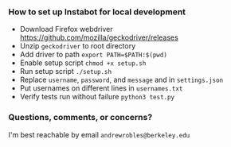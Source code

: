 ### How to set up Instabot for local development
- Download Firefox webdriver https://github.com/mozilla/geckodriver/releases 
- Unzip `geckodriver` to root directory
- Add driver to path `export PATH=$PATH:$(pwd)`
- Enable setup script `chmod +x setup.sh`
- Run setup script `./setup.sh`
- Replace `username`, `password`, and `message` and in `settings.json`
- Put usernames on different lines in `usernames.txt`
- Verify tests run without failure `python3 test.py`

### Questions, comments, or concerns?
I'm best reachable by email `andrewrobles@berkeley.edu`